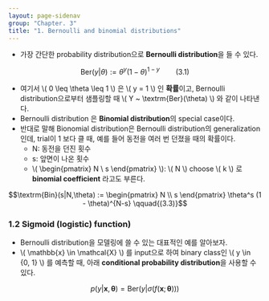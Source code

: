 ```yaml
---
layout: page-sidenav
group: "Chapter. 3"
title: "1. Bernoulli and binomial distributions"
---
```


- 가장 간단한 probability distribution으로 **Bernoulli distribution**을 들 수 있다.

$$\textrm{Ber}(y|\theta) := \theta^{y} (1 - \theta)^{1-y}  \qquad{(3.1)}$$

- 여기서 \\( 0 \leq \theta \leq 1 \\) 은 \\( y = 1 \\) 인 **확률**이고, Bernoulli distribution으로부터 샘플링할 때 \\( Y ~ \textrm{Ber}(\theta) \\) 와 같이 나타낸다.
- Bernoulli distribution 은 **Binomial distribution**의 special case이다.
- 반대로 말해 Bionomial distribution은 Bernoulli distribution의 generalization인데, trial이 1 보다 클 때, 예를 들어 동전을 여러 번 던졌을 때의 확률이다.
  - N: 동전을 던진 횟수
  - s: 앞면이 나온 횟수
  - \\( \begin{pmatrix} N \\ s \end{pmatrix} \\): \\( N \\) choose \\( k \\) 로 **binomial coefficient** 라고도 부른다.

$$\textrm{Bin}(s|N,\theta) := \begin{pmatrix} N \\ s \end{pmatrix} \theta^s (1 - \theta)^{N-s} \qquad{(3.3)}$$

### 1.2 Sigmoid (logistic) function)

- Bernoulli distribution을 모델링에 쓸 수 있는 대표적인 예를 알아보자.
- \\( \mathbb{x} \in \mathcal{X} \\) 를 input으로 하여 binary class인 \\( y \in \{0, 1\} \\) 를 예측할 때, 아래 **conditional probability distribution**을 사용할 수 있다.

$$p(y|\boldsymbol{x}, \boldsymbol{\theta}) = \textrm{Ber}(y|\sigma(f(\boldsymbol{x};\boldsymbol{\theta})))$$
